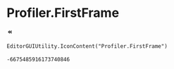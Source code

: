 # Profiler.FirstFrame
![](/img/Profiler.FirstFrame.png)

``` CSharp
EditorGUIUtility.IconContent("Profiler.FirstFrame")
```
```
-6675485916173740846
```
